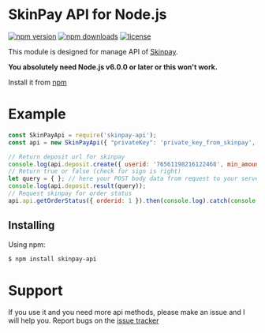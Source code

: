 # SkinPay API for Node.js
[![npm version](https://img.shields.io/npm/v/skinpay-api.svg)](https://npmjs.com/package/skinpay-api)
[![npm downloads](https://img.shields.io/npm/dm/skinpay-api.svg)](http://npm-stat.com/charts.html?package=skinpay-api)
[![license](https://img.shields.io/npm/l/skinpay-api.svg)](https://github.com/darkwar123/node-skinpay-api/blob/master/LICENSE)

This module is designed for manage API of [Skinpay](https://skinpay.com/).

**You absolutely need Node.js v6.0.0 or later or this won't work.**

Install it from [npm](https://www.npmjs.com/package/skinpay-api)

# Example

```javascript
const SkinPayApi = require('skinpay-api');
const api = new SkinPayApi({ "privateKey": 'private_key_from_skinpay', "publicKey": 'public_key_from_skinpay' });

// Return deposit url for skinpay
console.log(api.deposit.create({ userid: '76561198216122468', min_amount: 1, currency: 'usd', currency_rate: 66 }));
// Return true or false (check for sign is right)
let query = { }; // here your POST body data from request to your server
console.log(api.deposit.result(query));
// Request skinpay for order status
api.api.getOrderStatus({ orderid: 1 }).then(console.log).catch(console.error);
```

## Installing

Using npm:

```bash
$ npm install skinpay-api
```

# Support

If you use it and you need more api methods, please make an issue and I will help you.
Report bugs on the [issue tracker](https://github.com/darkwar123/node-skinpay-api/issues)